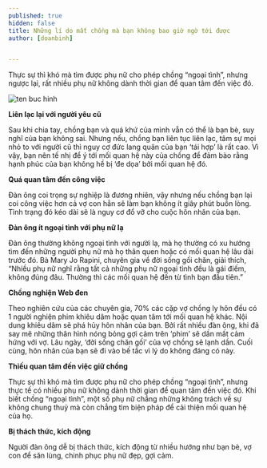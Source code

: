 ```yaml
---
published: true
hidden: false
title: Những lí do mất chồng mà bạn không bao giờ ngờ tới được
author: [doanbinh] 


---
```

Thực sự thì khó mà tìm được phụ nữ cho phép chồng “ngoại tình”, nhưng ngược lại, rất nhiều phụ nữ không dành thời gian để quan tâm đến việc đó.

![ten buc hinh](https://photo-3-baomoi.zadn.vn/w700_r1/17/05/19/283/22319471/3_100661.jpg "ten buc hinh")


**Liên lạc lại với người yêu cũ**

Sau khi chia tay, chồng bạn và quá khứ của mình vẫn có thể là bạn bè, suy nghĩ của bạn không sai. Nhưng nếu, chồng bạn liên tục liên lạc, tâm sự mọi nhỏ to với người cũ thì nguy cơ đức lang quân của bạn ‘tái hợp’ là rất cao. Vì vậy, bạn nên tế nhị để ý tới mối quan hệ này của chồng để đảm bào rằng hạnh phúc của bạn không hề bị ‘đe dọa’ bởi mối quan hệ đó.

**Quá quan tâm đến công việc**

Đàn ông coi trọng sự nghiệp là đương nhiên, vậy nhưng nếu chồng bạn lại coi công việc hơn cả vợ con hẳn sẽ làm bạn không ít giây phút buồn lòng. Tình trạng đó kéo dài sẽ là nguy cơ đổ vỡ cho cuộc hôn nhân của bạn.

**Đàn ông ít ngoại tình với phụ nữ lạ**

Đàn ông thường không ngoại tình với người lạ, mà họ thường có xu hướng tìm đến những người phụ nữ mà họ thân quen hoặc có mối quan hệ lâu dài trước đó. Bà Mary Jo Rapini, chuyên gia về đời sống gối chăn, giải thích, “Nhiều phụ nữ nghĩ rằng tất cả những phụ nữ ngoại tình đều là gái điếm, không đúng đâu. Thường thì các mối quan hệ đến từ tình bạn đầu tiên.”

**Chồng nghiện Web đen**

Theo nghiên cứu của các chuyên gia, 70% các cặp vợ chồng ly hôn đều có 1 người nghiện phim khiêu dâm hoặc quan tâm tới mối quan hệ khác. Nội dung khiêu dâm sẽ phá hủy hôn nhân của bạn. Bởi rất nhiều đàn ông, khi đã say mê những thân hình nóng bỏng gợi cảm trên ‘phim’ sẽ dần mất cảm hứng với vợ. Lâu ngày, ‘đời sống chăn gối’ của vợ chồng sẽ lạnh dần. Cuối cùng, hôn nhân của bạn sẽ đi vào bế tắc vì lý do không đáng có này.

**Thiếu quan tâm đến việc giữ chồng**

Thực sự thì khó mà tìm được phụ nữ cho phép chồng “ngoại tình”, nhưng thực tế có nhiều phụ nữ không dành thời gian để quan tâm đến việc đó. Khi biết chồng “ngoại tình”, một số phụ nữ chẳng những không trách về sự không chung thuỷ mà còn chẳng tìm biện pháp để cải thiện mối quan hệ của họ.

**Bị thách thức, kích động**

Người đàn ông dễ bị thách thức, kích động từ nhiều hướng như bạn bè, vợ con để săn lùng, chinh phục phụ nữ đẹp, gợi cảm.